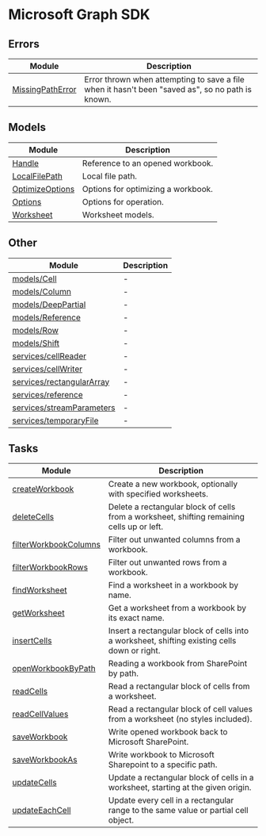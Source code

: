 # Microsoft Graph SDK

## Errors

| Module | Description |
| ------ | ------ |
| [MissingPathError](MissingPathError.md) | Error thrown when attempting to save a file when it hasn't been "saved as", so no path is known. |

## Models

| Module | Description |
| ------ | ------ |
| [Handle](Handle.md) | Reference to an opened workbook. |
| [LocalFilePath](LocalFilePath.md) | Local file path. |
| [OptimizeOptions](OptimizeOptions.md) | Options for optimizing a workbook. |
| [Options](Options.md) | Options for operation. |
| [Worksheet](Worksheet.md) | Worksheet models. |

## Other

| Module | Description |
| ------ | ------ |
| [models/Cell](models/Cell.md) | - |
| [models/Column](models/Column.md) | - |
| [models/DeepPartial](models/DeepPartial.md) | - |
| [models/Reference](models/Reference.md) | - |
| [models/Row](models/Row.md) | - |
| [models/Shift](models/Shift.md) | - |
| [services/cellReader](services/cellReader.md) | - |
| [services/cellWriter](services/cellWriter.md) | - |
| [services/rectangularArray](services/rectangularArray.md) | - |
| [services/reference](services/reference.md) | - |
| [services/streamParameters](services/streamParameters.md) | - |
| [services/temporaryFile](services/temporaryFile.md) | - |

## Tasks

| Module | Description |
| ------ | ------ |
| [createWorkbook](createWorkbook.md) | Create a new workbook, optionally with specified worksheets. |
| [deleteCells](deleteCells.md) | Delete a rectangular block of cells from a worksheet, shifting remaining cells up or left. |
| [filterWorkbookColumns](filterWorkbookColumns.md) | Filter out unwanted columns from a workbook. |
| [filterWorkbookRows](filterWorkbookRows.md) | Filter out unwanted rows from a workbook. |
| [findWorksheet](findWorksheet.md) | Find a worksheet in a workbook by name. |
| [getWorksheet](getWorksheet.md) | Get a worksheet from a workbook by its exact name. |
| [insertCells](insertCells.md) | Insert a rectangular block of cells into a worksheet, shifting existing cells down or right. |
| [openWorkbookByPath](openWorkbookByPath.md) | Reading a workbook from SharePoint by path. |
| [readCells](readCells.md) | Read a rectangular block of cells from a worksheet. |
| [readCellValues](readCellValues.md) | Read a rectangular block of cell values from a worksheet (no styles included). |
| [saveWorkbook](saveWorkbook.md) | Write opened workbook back to Microsoft SharePoint. |
| [saveWorkbookAs](saveWorkbookAs.md) | Write workbook to Microsoft Sharepoint to a specific path. |
| [updateCells](updateCells.md) | Update a rectangular block of cells in a worksheet, starting at the given origin. |
| [updateEachCell](updateEachCell.md) | Update every cell in a rectangular range to the same value or partial cell object. |
